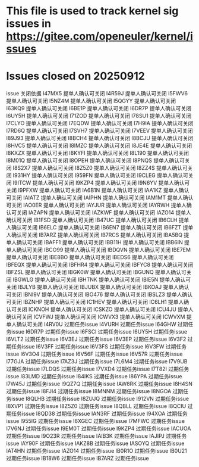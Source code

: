# This file is used to track kernel sig issues in https://gitee.com/openeuler/kernel/issues

# Issues closed on 20250912
issue	关闭依据
I47MX5	提单人确认可关闭
I4R59J	提单人确认可关闭
I5FWV6	提单人确认可关闭
I5NZ4M	提单人确认可关闭
I5QGYY	提单人确认可关闭
I63KQ9	提单人确认可关闭
I6BE1P	提单人确认可关闭
I6DR7P	提单人确认可关闭
I6UY5H	提单人确认可关闭
I71ZOD	提单人确认可关闭
I78SU1	提单人确认可关闭
I7CLYO	提单人确认可关闭
I7EQDW	提单人确认可关闭
I7H9IA	提单人确认可关闭
I7RD6Q	提单人确认可关闭
I7SVH7	提单人确认可关闭
I7VEEV	提单人确认可关闭
I89J93	提单人确认可关闭
I8BCH4	提单人确认可关闭
I8BCJU	提单人确认可关闭
I8HVC5	提单人确认可关闭
I8IMZC	提单人确认可关闭
I8JE4E	提单人确认可关闭
I8KXZX	提单人确认可关闭
I8KYFI	提单人确认可关闭
I8L190	提单人确认可关闭
I8M01Q	提单人确认可关闭
I8OPEH	提单人确认可关闭
I8PNQS	提单人确认可关闭
I8S2X7	提单人确认可关闭
I8Z5Z0	提单人确认可关闭
I8ZZ4S	提单人确认可关闭
I931HY	提单人确认可关闭
I959FN	提单人确认可关闭
I9CLEG	提单人确认可关闭
I9ITCW	提单人确认可关闭
I9KZP4	提单人确认可关闭
I9N6YV	提单人确认可关闭
I9PFXW	提单人确认可关闭
IA6B1N	提单人确认可关闭
IAA1KZ	提单人确认可关闭
IAIATZ	提单人确认可关闭
IAIPHN	提单人确认可关闭
IAM1MT	提单人确认可关闭
IAO0ER	提单人确认可关闭
IAYJUR	提单人确认可关闭
IAYRWH	提单人确认可关闭
IAZAPN	提单人确认可关闭
IAZKWF	提单人确认可关闭
IAZO14	提单人确认可关闭
IB1FSD	提单人确认可关闭
IB47UC	提单人确认可关闭
IB6CLH	提单人确认可关闭
IB6ELC	提单人确认可关闭
IB6EN7	提单人确认可关闭
IB6FZT	提单人确认可关闭
IB7ARZ	提单人确认可关闭
IB7RCS	提单人确认可关闭
IBA5BQ	提单人确认可关闭
IBAFF1	提单人确认可关闭
IBB11H	提单人确认可关闭
IBB6IN	提单人确认可关闭
IBCO99	提单人确认可关闭
IBDQVN	提单人确认可关闭
IBE7EM	提单人确认可关闭
IBE8BO	提单人确认可关闭
IBEDS6	提单人确认可关闭
IBFEQX	提单人确认可关闭
IBFHR4	提单人确认可关闭
IBFYC8	提单人确认可关闭
IBFZSL	提单人确认可关闭
IBGK0W	提单人确认可关闭
IBGUNQ	提单人确认可关闭
IBGWLG	提单人确认可关闭
IBHTNK	提单人确认可关闭
IBIE5N	提单人确认可关闭
IBJLYB	提单人确认可关闭
IBJUBX	提单人确认可关闭
IBKOAJ	提单人确认可关闭
IBNI9V	提单人确认可关闭
IBO476	提单人确认可关闭
IBSLZ3	提单人确认可关闭
IBZNHP	提单人确认可关闭
IC1HEV	提单人确认可关闭
IC6LH1	提单人确认可关闭
ICKNOH	提单人确认可关闭
ICSKZO	提单人确认可关闭
ICU4JU	提单人确认可关闭
ICVFWJ	提单人确认可关闭
ICWVX3	提单人确认可关闭
ICWVXM	提单人确认可关闭
I4RV0U	过期任务issue
I4VURH	过期任务issue
I64GHW	过期任务issue
I6DR7P	过期任务issue
I6FSCI	过期任务issue
I6UY5H	过期任务issue
I6VLT2	过期任务issue
I6V3EJ	过期任务issue
I6V3EP	过期任务issue
I6V3F2	过期任务issue
I6V3FF	过期任务issue
I6V3FS	过期任务issue
I6V3FW	过期任务issue
I6V3O4	过期任务issue
I6V56F	过期任务issue
I6V57R	过期任务issue
I77GJA	过期任务issue
I7AZ3J	过期任务issue
I7L6M4	过期任务issue
I7V9UB	过期任务issue
I7LDQS	过期任务issue
I7VXD4	过期任务issue
I7T82I	过期任务issue
I83LMD	过期任务issue
I84IKS	过期任务issue
I86YPA	过期任务issue
I7W45J	过期任务issue
I9QZ7Q	过期任务issue
IAW8RK	过期任务issue
I8H4SN	过期任务issue
I8FJI4	过期任务issue
I8MNNM	过期任务issue
I8NGOA	过期任务issue
I8QLHB	过期任务issue
I8ZUJQ	过期任务issue
I912VN	过期任务issue
I8XVP1	过期任务issue
I8Z5Z0	过期任务issue
I8QBLL	过期任务issue
I8QCIU	过期任务issue
I8QD38	过期任务issue
IAN3RF	过期任务issue
I94XOA	过期任务issue
I955IG	过期任务issue
I6XGEC	过期任务issue
I7MFWC	过期任务issue
I7V6NJ	过期任务issue
I9EM0T	过期任务issue
I9KZP4	过期任务issue
IACUOA	过期任务issue
I9O23R	过期任务issue
IAIB3K	过期任务issue
IAJIPJ	过期任务issue
IAY90F	过期任务issue
IAKZ8B	过期任务issue
IASOYQ	过期任务issue
IAT4HN	过期任务issue
IAZO14	过期任务issue
IB0R1O	过期任务issue
IB0U21	过期任务issue
IB18W6	过期任务issue
IB7ARZ	过期任务issue
